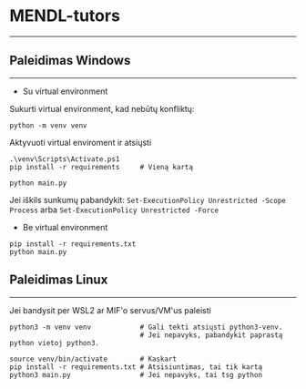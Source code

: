 # MENDL-tutors
---

## Paleidimas Windows
---

- Su virtual environment

Sukurti virtual environment, kad nebūtų konfliktų:
```
python -m venv venv
```

Aktyvuoti virtual enviroment ir atsiųsti
```
.\venv\Scripts\Activate.ps1
pip install -r requirements     # Vieną kartą

python main.py
```

Jei iškils sunkumų pabandykit: `Set-ExecutionPolicy Unrestricted -Scope Process` arba `Set-ExecutionPolicy Unrestricted -Force`

- Be virtual environment

```
pip install -r requirements.txt
python main.py
```

## Paleidimas Linux
---

Jei bandysit per WSL2 ar MIF'o servus/VM'us paleisti
```
python3 -m venv venv            # Gali tekti atsiųsti python3-venv. 
                                # Jei nepavyks, pabandykit paprastą python vietoj python3.
```

```
source venv/bin/activate        # Kaskart
pip install -r requirements.txt # Atsisiuntimas, tai tik kartą
python3 main.py                 # Jei nepavyks, tai tsg python
```
